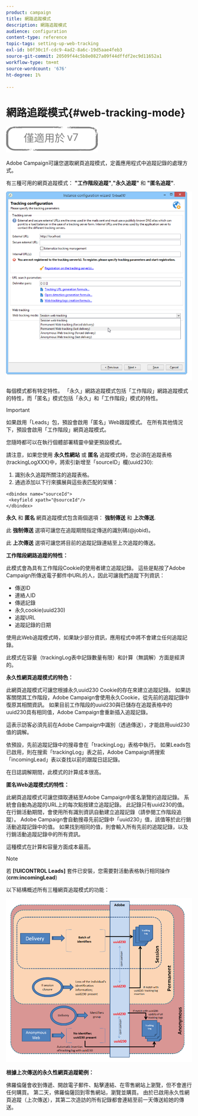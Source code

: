 ```yaml
---
product: campaign
title: 網路追蹤模式
description: 網路追蹤模式
audience: configuration
content-type: reference
topic-tags: setting-up-web-tracking
exl-id: b0f30c1f-cdc9-4ad2-8a6c-19d5aae4feb3
source-git-commit: 20509f44c5b8e0827a09f44dffdf2ec9d11652a1
workflow-type: tm+mt
source-wordcount: '676'
ht-degree: 1%

---
```


# 網路追蹤模式{#web-tracking-mode}

![](../../assets/v7-only.svg)

Adobe Campaign可讓您選取網頁追蹤模式，定義應用程式中追蹤記錄的處理方式。

有三種可用的網頁追蹤模式： **&quot;工作階段追蹤&quot;**,**&quot;永久追蹤&quot;** 和 **&quot;匿名追蹤&quot;**.

![](assets/s_ncs_install_deployment_wiz_tracking_mode.png)

每個模式都有特定特性。 「永久」網路追蹤模式包括「工作階段」網路追蹤模式的特性，而「匿名」模式包括「永久」和「工作階段」模式的特性。

>[!IMPORTANT]
>
>如果啟用「Leads」包，預設會啟用「匿名」Web跟蹤模式。 在所有其他情況下，預設會啟用「工作階段」網頁追蹤模式。
>
>您隨時都可以在執行個體部署精靈中變更預設模式。

請注意，如果您使用 **永久性網站** 或 **匿名** 追蹤模式時，您必須在追蹤表格(trackingLogXXX)中，將索引新增至「sourceID」欄(uuid230):

1. 識別永久追蹤所關注的追蹤表格。
1. 通過添加以下行來擴展與這些表匹配的架構：

```
<dbindex name="sourceId">
 <keyfield xpath="@sourceId"/>
</dbindex>
```

**永久** 和 **匿名** 網頁追蹤模式包含兩個選項： **強制傳送** 和 **上次傳送**.

此 **強制傳送** 選項可讓您在追蹤期間指定傳送的識別碼(@jobid)。

此 **上次傳送** 選項可讓您將目前的追蹤記錄連結至上次追蹤的傳送。

**工作階段網路追蹤的特性：**

此模式會為具有工作階段Cookie的使用者建立追蹤記錄。 這些是點按了Adobe Campaign所傳送電子郵件中URL的人，因此可讓我們追蹤下列資訊：

* 傳送ID
* 連絡人ID
* 傳遞記錄
* 永久cookie(uuid230)
* 追蹤URL
* 追蹤記錄的日期

使用此Web追蹤模式時，如果缺少部分資訊，應用程式中將不會建立任何追蹤記錄。

此模式在容量（trackingLog表中記錄數量有限）和計算（無調解）方面是經濟的。

**永久性網頁追蹤模式的特色：**

此網頁追蹤模式可讓您根據永久uuid230 Cookie的存在來建立追蹤記錄。 如果訪客關閉其工作階段，Adobe Campaign會使用永久Cookie，從先前的追蹤記錄中復原其相關資訊。 如果目前工作階段的uuid230與已儲存在追蹤表格中的uuid230具有相同值，Adobe Campaign會重新插入追蹤記錄。

這表示訪客必須先前在Adobe Campaign中識別（透過傳送），才能啟用uuid230值的調解。

依預設，先前追蹤記錄中的搜尋會在「trackingLog」表格中執行。 如果Leads包已啟用，則在搜索「trackingLog」表之前，Adobe Campaign將搜索「incomingLead」表以查找以前的跟蹤日誌記錄。

在日誌調解期間，此模式的計算成本很高。

**匿名Web追蹤模式的特性：**

此網頁追蹤模式可讓您擷取連結至Adobe Campaign中匿名瀏覽的追蹤記錄。 系統會自動為追蹤的URL上的每次點按建立追蹤記錄。 此記錄只有uuid230的值。 在行銷活動期間，會使用所有識別資訊自動建立追蹤記錄（請參閱工作階段追蹤）。 Adobe Campaign會自動搜尋先前記錄中「uuid230」值，該值等於此行銷活動追蹤記錄中的值。 如果找到相同的值，則會輸入所有先前的追蹤記錄，以及行銷活動追蹤記錄中的所有資訊。

這種模式在計算和容量方面成本最高。

>[!NOTE]
>
>若 **[!UICONTROL Leads]** 套件已安裝，您需要對活動表格執行相同操作(**crm:incomingLead**)

以下結構概述所有三種網頁追蹤模式的功能：

![](assets/s_ncs_install_deployment_wiz_tracking_schema_mode.png)

**根據上次傳送的永久性網頁追蹤範例：**

佛羅倫薩會收到傳遞、開啟電子郵件、點擊連結、在零售網站上瀏覽，但不會進行任何購買。 第二天，佛羅倫薩回到零售網站，瀏覽並購買。 由於已啟用永久性網頁追蹤（上次傳送），其第二次造訪的所有記錄都會連結至前一天傳送給她的傳送。
